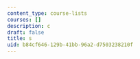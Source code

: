 ```yaml
---
content_type: course-lists
courses: []
description: c
draft: false
title: s
uid: b84cf646-129b-41bb-96a2-d7503238210f
---
```

